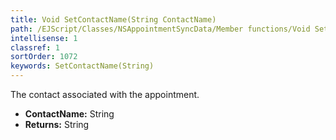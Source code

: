```yaml
---
title: Void SetContactName(String ContactName)
path: /EJScript/Classes/NSAppointmentSyncData/Member functions/Void SetContactName(String p_0)
intellisense: 1
classref: 1
sortOrder: 1072
keywords: SetContactName(String)
---
```



The contact associated with the appointment.



* **ContactName:** String
* **Returns:** String


